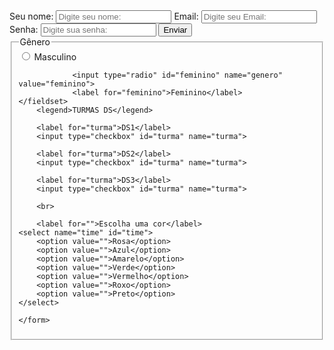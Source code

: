 <body>
    <form action="" method="GET">
        <label for="text">Seu nome:</label>
        <input type="text" name="teste" placeholder="Digite seu nome:">
        <label for="email">Email:</label>
        <input type="email" name="email" placeholder="Digite seu Email:">
        <label for="senha">Senha:</label>
        <input type="password" name="senha" placeholder="Digite sua senha:">
        <button>Enviar</button>
    <fieldset>
            <legend>Gênero</legend>
                <input type="radio" id="masculino" name="genero" value="masculino">
                <label for="masculino">Masculino</label>
    
                <input type="radio" id="feminino" name="genero" value="feminino">
                <label for="feminino">Feminino</label>
    </fieldset>
        <legend>TURMAS DS</legend>

        <label for="turma">DS1</label>
        <input type="checkbox" id="turma" name="turma">
        
        <label for="turma">DS2</label>
        <input type="checkbox" id="turma" name="turma">
        
        <label for="turma">DS3</label>
        <input type="checkbox" id="turma" name="turma">
       
        <br>

        <label for="">Escolha uma cor</label>
    <select name="time" id="time"> 
        <option value="">Rosa</option>
        <option value="">Azul</option>
        <option value="">Amarelo</option>
        <option value="">Verde</option>
        <option value="">Vermelho</option>
        <option value="">Roxo</option>
        <option value="">Preto</option>
    </select>
        
    </form>
</body>
